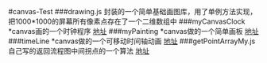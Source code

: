 #canvas-Test
###drawing.js
封装的一个简单基础画图库，用了单例方法实现，把1000*1000的屏幕所有像素点存在了一个二维数组中
###myCanvasClock
*canvas画的一个时钟程序 [地址]()
###myPainting
*canvas做的一个简单画板 [地址]()
###timeLine
*canvas做的一个可移动时间轴动画 [地址]()
###getPointArrayMy.js
自己写的返回流程图中间拐点的一个算法 [地址]()
